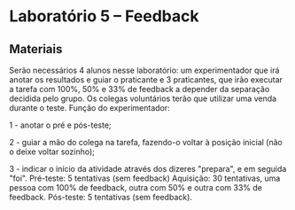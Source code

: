 # Laboratório 5 – Feedback
## Materiais

Serão necessários 4 alunos nesse laboratório: um experimentador que irá anotar os resultados e guiar o praticante e 3 praticantes, que irão executar a tarefa com 100%, 50% e 33% de feedback a depender da separação decidida pelo grupo. Os colegas voluntários terão que utilizar uma venda durante o teste.
Função do experimentador: 

1 - anotar o pré e pós-teste;

2 - guiar a mão do colega na tarefa, fazendo-o voltar à posição inicial (não o deixe voltar sozinho);

3 - indicar o início da atividade através dos dizeres "prepara", e em seguida "foi".
Pré-teste: 5 tentativas (sem feedback)
Aquisição: 30 tentativas, uma pessoa com 100% de feedback, outra com 50% e outra com 33% de feedback.
Pós-teste: 5 tentativas (sem feedback).
